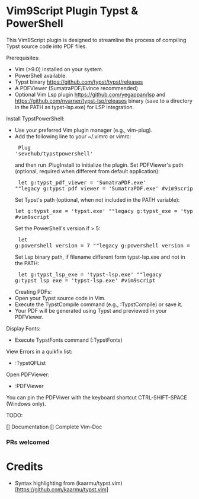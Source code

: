 # Vim9Script Plugin Typst & PowerShell


This Vim9Script plugin is designed to streamline the process of compiling Typst source code into PDF files.

Prerequisites:
- Vim (>9.0) installed on your system.
- PowerShell available.
- Typst binary https://github.com/typst/typst/releases
- A PDFViewer (SumatraPDF/Evince recommended)
- Optional Vim Lsp plugin https://github.com/yegappan/lsp and https://github.com/nvarner/typst-lsp/releases binary (save to a directory in the PATH as typst-lsp.exe) for LSP integration.


Install TypstPowerShell:
- Use your preferred Vim plugin manager (e.g., vim-plug).
- Add the following line to your ~/.vimrc or vimrc:
        <pre>
        Plug 'sevehub/typstpowershell' 
        </pre>
  and then run :PlugInstall to initialize the plugin.
  Set PDFViewer's path (optional, required when different from default application):
        <pre>
        let g:typst_pdf_viewer = 'SumatraPDF.exe' ""legacy
        g:typst_pdf_viewer = 'SumatraPDF.exe' #vim9script
        </pre>
  Set Typst's path (optional, when not included in the PATH variable):
        <pre>
        let g:typst_exe = 'typst.exe' ""legacy
        g:typst_exe = 'typst.exe' #vim9script
        </pre>
  Set the PowerShell's version if > 5:
        <pre>
        let g:powershell_version = 7 ""legacy
        g:powershell_version = 7 #vim9script
        </pre>
  Set Lsp binary path, if filename different form typst-lsp.exe and not in the PATH:
        <pre>
        let g:typst_lsp_exe = 'typst-lsp.exe' ""legacy
        g:typst_lsp_exe = 'typst-lsp.exe' #vim9script
        </pre>
Creating PDFs:
- Open your Typst source code in Vim.
- Execute the TypstCompile command (e.g., :TypstCompile) or save it.
- Your PDF will be generated using Typst and previewed in your PDFViewer.

Display Fonts:
- Execute TypstFonts command (:TypstFonts)

View Errors in a quikfix list:
- :TypstQFList

Open PDFViewer:
- :PDFViewer

You can pin the PDFViwer with the keyboard shortcut CTRL-SHIFT-SPACE (Windows only).

TODO:

[]  Documentation
[]  Complete Vim-Doc

### PRs welcomed


# Credits
- Syntax highlighting from  (kaarmu/typst.vim)[https://github.com/kaarmu/typst.vim]

